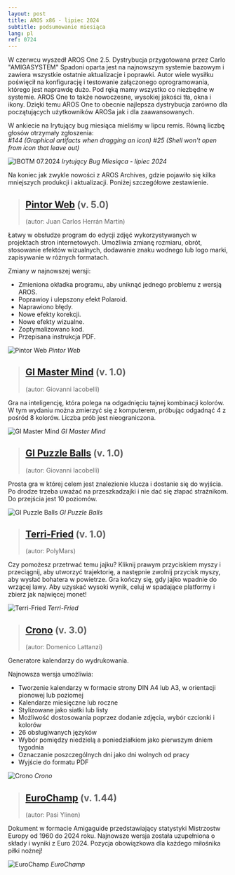 ```yaml
---
layout: post
title: AROS x86 - lipiec 2024
subtitle: podsumowanie miesiąca
lang: pl
ref: 0724
---
```


W czerwcu wyszedł AROS One 2.5. Dystrybucja przygotowana przez Carlo "AMIGASYSTEM" Spadoni oparta jest na najnowszym systemie bazowym i zawiera wszystkie ostatnie aktualizacje i poprawki. Autor wiele wysiłku poświęcił na konfigurację i testowanie załączonego oprogramowania, którego jest naprawdę dużo. Pod ręką mamy wszystko co niezbędne w systemie. AROS One to także nowoczesne, wysokiej jakości tła, okna i ikony. Dzięki temu AROS One to obecnie najlepsza dystrybucja zarówno dla początujących użytkowników AROSa jak i dla zaawansowanych. 

W ankiecie na Irytujący bug miesiąca mieliśmy w lipcu remis. Równą liczbę głosów otrzymały zgłoszenia:  
*#144 (Graphical artifacts when dragging an icon)*
*#25 (Shell won't open from icon that leave out)*

![IBOTM 07.2024](/assets/img/ibotm0724.png)
*Irytujący Bug Miesiąca - lipiec 2024*



Na koniec jak zwykle nowości z AROS Archives, gdzie pojawiło się kilka mniejszych produkcji i aktualizacji. Poniżej szczegółowe zestawienie.

> ## [Pintor Web](http://archives.aros-exec.org/?function=showfile&file=graphics/convert/pintorweb.lha) (v. 5.0)
> (autor: Juan Carlos Herrán Martín)

Łatwy w obsłudze program do edycji zdjęć wykorzystywanych w projektach stron internetowych. Umożliwia zmianę rozmiaru, obrót, stosowanie efektów wizualnych, dodawanie znaku wodnego lub logo marki, zapisywanie w różnych formatach.

Zmiany w najnowszej wersji:
- Zmieniona okładka programu, aby uniknąć jednego problemu z wersją AROS.
- Poprawioy i ulepszony efekt Polaroid.
- Naprawiono błędy.
- Nowe efekty korekcji.
- Nowe efekty wizualne.
- Zoptymalizowano kod.
- Przepisana instrukcja PDF.

![Pintor Web](/assets/img/pintorweb5.jpg)
*Pintor Web*

> ## [GI Master Mind](http://archives.aros-exec.org/?function=showfile&file=game/board/gimastermindaros.i386-aros.zip) (v. 1.0)
> (autor: Giovanni Iacobelli)

Gra na inteligencję, która polega na odgadnięciu tajnej kombinacji kolorów. W tym wydaniu można zmierzyć się z komputerem, próbując odgadnąć 4 z pośród 8 kolorów. Liczba prób jest nieograniczona.

![GI Master Mind](/assets/img/gimastermind.png)
*GI Master Mind*

> ## [GI Puzzle Balls](http://archives.aros-exec.org/?function=showfile&file=game/puzzle/gipuzzleballs-i386-aros.zip) (v. 1.0)
> (autor: Giovanni Iacobelli)

Prosta gra w której celem jest znalezienie klucza i dostanie się do wyjścia. Po drodze trzeba uważać na przeszkadzajki i nie dać się złapać strażnikom. Do przejścia jest 10 poziomów.

![GI Puzzle Balls](/assets/img/gipuzzleballs.png)
*GI Puzzle Balls*

> ## [Terri-Fried](http://archives.aros-exec.org/?function=showfile&file=game/platform/terri-fried.i386-aros.zip) (v. 1.0)
> (autor: PolyMars)

Czy pomożesz przetrwać temu jajku? Kliknij prawym przyciskiem myszy i przeciągnij, aby utworzyć trajektorię, a następnie zwolnij przycisk myszy, aby wysłać bohatera w powietrze. Gra kończy się, gdy jajko wpadnie do wrzącej lawy. Aby uzyskać wysoki wynik, celuj w spadające platformy i zbierz jak najwięcej monet!

![Terri-Fried](/assets/img/terri.png)
*Terri-Fried*

> ## [Crono](http://archives.aros-exec.org/?function=showfile&file=graphics/misc/crono_aros.lha) (v. 3.0)
> (autor: Domenico Lattanzi)

Generatore kalendarzy do wydrukowania.  

Najnowsza wersja umożliwia:
- Tworzenie kalendarzy w formacie strony DIN A4 lub A3, w orientacji pionowej lub poziomej
- Kalendarze miesięczne lub roczne
- Stylizowane jako siatki lub listy
- Możliwość dostosowania poprzez dodanie zdjęcia, wybór czcionki i kolorów
- 26 obsługiwanych języków
- Wybór pomiędzy niedzielą a poniedziałkiem jako pierwszym dniem tygodnia
- Oznaczanie poszczególnych dni jako dni wolnych od pracy
- Wyjście do formatu PDF

![Crono](/assets/img/crono.png)
*Crono*

> ## [EuroChamp](http://archives.aros-exec.org/?function=showfile&file=document/misc/eurochamp.lha) (v. 1.44)
> (autor: Pasi Ylinen)

Dokument w formacie Amigaguide przedstawiający statystyki Mistrzostw Europy od 1960 do 2024 roku. Najnowsze wersja została uzupełniona o składy i wyniki z Euro 2024. Pozycja obowiązkowa dla każdego miłośnika piłki nożnej!  

![EuroChamp](/assets/img/euro.png)
*EuroChamp*

